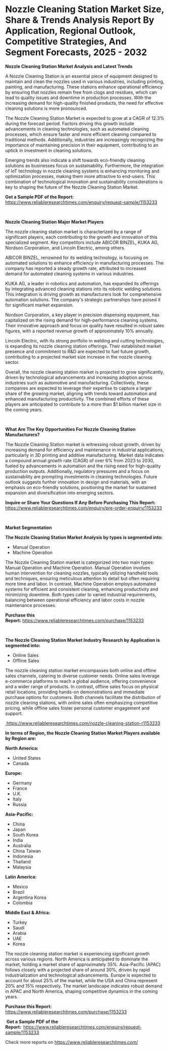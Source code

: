 <p><h1>Nozzle Cleaning Station Market Size, Share & Trends Analysis Report By Application, Regional Outlook, Competitive Strategies, And Segment Forecasts, 2025 - 2032</h1></p><p><strong>Nozzle Cleaning Station Market Analysis and Latest Trends</strong></p>
<p><p>A Nozzle Cleaning Station is an essential piece of equipment designed to maintain and clean the nozzles used in various industries, including printing, painting, and manufacturing. These stations enhance operational efficiency by ensuring that nozzles remain free from clogs and residues, which can lead to quality issues and downtime in production processes. With the increasing demand for high-quality finished products, the need for effective cleaning solutions is more pronounced.</p><p>The Nozzle Cleaning Station Market is expected to grow at a CAGR of 12.3% during the forecast period. Factors driving this growth include advancements in cleaning technologies, such as automated cleaning processes, which ensure faster and more efficient cleaning compared to traditional methods. Additionally, industries are increasingly recognizing the importance of maintaining precision in their equipment, contributing to an uptick in investment in cleaning solutions.</p><p>Emerging trends also indicate a shift towards eco-friendly cleaning solutions as businesses focus on sustainability. Furthermore, the integration of IoT technology in nozzle cleaning systems is enhancing monitoring and optimization processes, making them more attractive to end-users. This combination of technological innovation and sustainability considerations is key to shaping the future of the Nozzle Cleaning Station Market.</p></p>
<p><strong>Get a Sample PDF of the Report:&nbsp;</strong> <a href="https://www.reliableresearchtimes.com/enquiry/request-sample/1153233?utm_campaign=3216&utm_medium=2&utm_source=Github&utm_content=ia&utm_term=10042025&utm_id=nozzle-cleaning-station">https://www.reliableresearchtimes.com/enquiry/request-sample/1153233</a></p>
<p>&nbsp;</p>
<p><strong>Nozzle Cleaning Station Major Market Players</strong></p>
<p><p>The nozzle cleaning station market is characterized by a range of significant players, each contributing to the growth and innovation of this specialized segment. Key competitors include ABICOR BINZEL, KUKA AG, Nordson Corporation, and Lincoln Electric, among others.</p><p>ABICOR BINZEL, renowned for its welding technology, is focusing on automated solutions to enhance efficiency in manufacturing processes. The company has reported a steady growth rate, attributed to increased demand for automated cleaning systems in various industries.</p><p>KUKA AG, a leader in robotics and automation, has expanded its offerings by integrating advanced cleaning stations into its robotic welding solutions. This integration is driving growth as manufacturers look for comprehensive automation solutions. The company's strategic partnerships have poised it for significant market expansion.</p><p>Nordson Corporation, a key player in precision dispensing equipment, has capitalized on the rising demand for high-performance cleaning systems. Their innovative approach and focus on quality have resulted in robust sales figures, with a reported revenue growth of approximately 10% annually.</p><p>Lincoln Electric, with its strong portfolio in welding and cutting technologies, is expanding its nozzle cleaning station offerings. Their established market presence and commitment to R&D are expected to fuel future growth, contributing to a projected market size increase in the nozzle cleaning sector.</p><p>Overall, the nozzle cleaning station market is projected to grow significantly, driven by technological advancements and increasing adoption across industries such as automotive and manufacturing. Collectively, these companies are expected to leverage their expertise to capture a larger share of the growing market, aligning with trends toward automation and enhanced manufacturing productivity. The combined efforts of these players are anticipated to contribute to a more than $1 billion market size in the coming years.</p></p>
<p>&nbsp;</p>
<p><strong>What Are The Key Opportunities For Nozzle Cleaning Station Manufacturers?</strong></p>
<p><p>The Nozzle Cleaning Station market is witnessing robust growth, driven by increasing demand for efficiency and maintenance in industrial applications, particularly in 3D printing and additive manufacturing. Market data indicates a compound annual growth rate (CAGR) of over 6% from 2023 to 2030, fueled by advancements in automation and the rising need for high-quality production outputs. Additionally, regulatory pressures and a focus on sustainability are prompting investments in cleaning technologies. Future outlook suggests further innovation in design and materials, with an emphasis on eco-friendly solutions, positioning the market for sustained expansion and diversification into emerging sectors.</p></p>
<p><strong>Inquire or Share Your Questions If Any Before Purchasing This Report:</strong> <a href="https://www.reliableresearchtimes.com/enquiry/pre-order-enquiry/1153233?utm_campaign=3216&utm_medium=2&utm_source=Github&utm_content=ia&utm_term=10042025&utm_id=nozzle-cleaning-station">https://www.reliableresearchtimes.com/enquiry/pre-order-enquiry/1153233</a></p>
<p>&nbsp;</p>
<p><strong>Market Segmentation</strong></p>
<p><strong>The Nozzle Cleaning Station Market Analysis by types is segmented into:</strong></p>
<p><ul><li>Manual Operation</li><li>Machine Operation</li></ul></p>
<p><p>The Nozzle Cleaning Station market is categorized into two main types: Manual Operation and Machine Operation. Manual Operation involves human intervention for cleaning nozzles, typically utilizing handheld tools and techniques, ensuring meticulous attention to detail but often requiring more time and labor. In contrast, Machine Operation employs automated systems for efficient and consistent cleaning, enhancing productivity and minimizing downtime. Both types cater to varied industrial requirements, balancing between operational efficiency and labor costs in nozzle maintenance processes.</p></p>
<p><strong>Purchase this Report:&nbsp;</strong><a href="https://www.reliableresearchtimes.com/purchase/1153233?utm_campaign=3216&utm_medium=2&utm_source=Github&utm_content=ia&utm_term=10042025&utm_id=nozzle-cleaning-station">https://www.reliableresearchtimes.com/purchase/1153233</a></p>
<p>&nbsp;</p>
<p><strong>The Nozzle Cleaning Station Market Industry Research by Application is segmented into:</strong></p>
<p><ul><li>Online Sales</li><li>Offline Sales</li></ul></p>
<p><p>The nozzle cleaning station market encompasses both online and offline sales channels, catering to diverse customer needs. Online sales leverage e-commerce platforms to reach a global audience, offering convenience and a wider range of products. In contrast, offline sales focus on physical retail locations, providing hands-on demonstrations and immediate purchase options for customers. Both channels facilitate the distribution of nozzle cleaning stations, with online sales often emphasizing competitive pricing, while offline sales foster personal customer engagement and support.</p></p>
<p><a href="https://www.reliableresearchtimes.com/nozzle-cleaning-station-r1153233?utm_campaign=3216&utm_medium=2&utm_source=Github&utm_content=ia&utm_term=10042025&utm_id=nozzle-cleaning-station">&nbsp;https://www.reliableresearchtimes.com/nozzle-cleaning-station-r1153233</a></p>
<p><strong>In terms of Region, the Nozzle Cleaning Station Market Players available by Region are:</strong></p>
<p>
    <p> <strong> North America: </strong>
        <ul>
            <li>United States</li>
            <li>Canada</li>
        </ul>
        </p> 
    <p> <strong> Europe: </strong>
        <ul>
            <li>Germany</li>
            <li>France</li>
            <li>U.K.</li>
            <li>Italy</li>
            <li>Russia</li>
        </ul>
        </p> 
    <p> <strong> Asia-Pacific: </strong>
        <ul>
            <li>China</li>
            <li>Japan</li>
            <li>South Korea</li>
            <li>India</li>
            <li>Australia</li>
            <li>China Taiwan</li>
            <li>Indonesia</li>
            <li>Thailand</li>
            <li>Malaysia</li>
        </ul>
        </p> 
    <p> <strong> Latin America: </strong>
        <ul>
            <li>Mexico</li>
            <li>Brazil</li>
            <li>Argentina Korea</li>
            <li>Colombia</li>
        </ul>
        </p> 
    <p> <strong> Middle East & Africa: </strong>
        <ul>
            <li>Turkey</li>
            <li>Saudi</li>
            <li>Arabia</li>
            <li>UAE</li>
            <li>Korea</li>
        </ul>
    </p>
    </p>
<p><p>The nozzle cleaning station market is experiencing significant growth across various regions. North America is anticipated to dominate the market, holding a market share of approximately 35%. Asia-Pacific (APAC) follows closely with a projected share of around 30%, driven by rapid industrialization and technological advancements. Europe is expected to account for about 25% of the market, while the USA and China represent 20% and 15% respectively. The market landscape indicates robust demand in APAC and North America, shaping competitive dynamics in the coming years.</p></p>
<p><strong>Purchase this Report: </strong><a href="https://www.reliableresearchtimes.com/purchase/1153233?utm_campaign=3216&utm_medium=2&utm_source=Github&utm_content=ia&utm_term=10042025&utm_id=nozzle-cleaning-station">https://www.reliableresearchtimes.com/purchase/1153233</a></p>
<p>&nbsp;<strong>Get a Sample PDF of the Report:&nbsp;&nbsp;</strong><a href="https://www.reliableresearchtimes.com/enquiry/request-sample/1153233?utm_campaign=3216&utm_medium=2&utm_source=Github&utm_content=ia&utm_term=10042025&utm_id=nozzle-cleaning-station">https://www.reliableresearchtimes.com/enquiry/request-sample/1153233</a></p>
<p><strong></strong></p>
<p>Check more reports on <a href="https://www.reliableresearchtimes.com/?utm_campaign=3216&utm_medium=2&utm_source=Github&utm_content=ia&utm_term=10042025&utm_id=nozzle-cleaning-station">https://www.reliableresearchtimes.com/</a></p>
